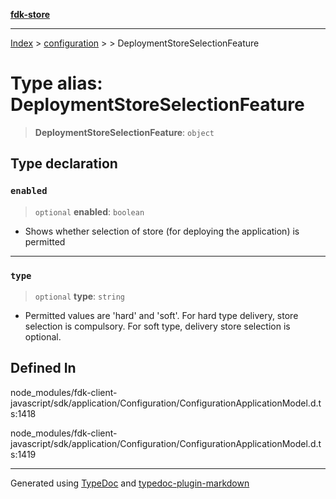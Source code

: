 [**fdk-store**](../../../README.md)
***

[Index](../../../API.md) > [configuration](../../README.md) > [<internal>](../README.md) > DeploymentStoreSelectionFeature

# Type alias: DeploymentStoreSelectionFeature

> **DeploymentStoreSelectionFeature**: `object`

## Type declaration

### `enabled`

> `optional` **enabled**: `boolean`

- Shows whether selection of store (for
deploying the application) is permitted

***

### `type`

> `optional` **type**: `string`

- Permitted values are 'hard' and 'soft'. For hard
type delivery, store selection is compulsory. For soft type, delivery store
selection is optional.

## Defined In

node\_modules/fdk-client-javascript/sdk/application/Configuration/ConfigurationApplicationModel.d.ts:1418

node\_modules/fdk-client-javascript/sdk/application/Configuration/ConfigurationApplicationModel.d.ts:1419

***
Generated using [TypeDoc](https://typedoc.org/) and [typedoc-plugin-markdown](https://www.npmjs.com/package/typedoc-plugin-markdown)
